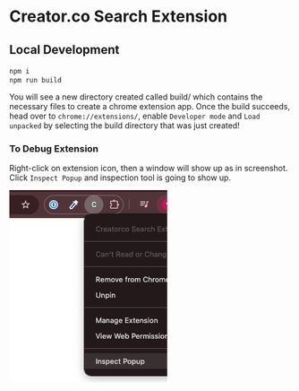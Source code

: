 # Creator.co Search Extension

## Local Development
```
npm i
npm run build
```

You will see a new directory created called build/ which contains the necessary files to create a chrome extension app. Once the build succeeds, head over to `chrome://extensions/`, enable `Developer mode` and `Load unpacked` by selecting the build directory that was just created!

### To Debug Extension
Right-click on extension icon, then a window will show up as in screenshot. Click `Inspect Popup` and inspection tool is going to show up.

![Debug Popup Screenshot](debug-popup.png)

